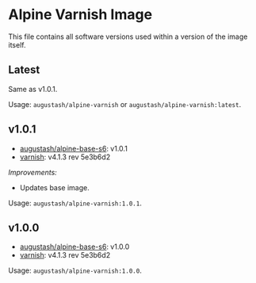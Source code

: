 # Alpine Varnish Image

This file contains all software versions used within a version of the image itself.

## Latest

Same as v1.0.1.

Usage: `augustash/alpine-varnish` or `augustash/alpine-varnish:latest`.

## v1.0.1

- [augustash/alpine-base-s6](https://github.com/augustash/docker-alpine-base-s6): v1.0.1
- [varnish](https://varnish-cache.org/): v4.1.3 rev 5e3b6d2

*Improvements:*

- Updates base image.

Usage: `augustash/alpine-varnish:1.0.1`.

## v1.0.0

- [augustash/alpine-base-s6](https://github.com/augustash/docker-alpine-base-s6): v1.0.0
- [varnish](https://varnish-cache.org/): v4.1.3 rev 5e3b6d2

Usage: `augustash/alpine-varnish:1.0.0`.
